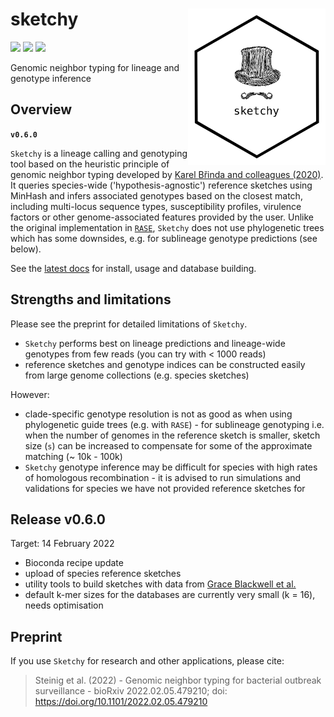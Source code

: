 # sketchy <a href='https://github.com/esteinig'><img src='docs/images/logo.png' align="right" height="250" /></a>

![](https://img.shields.io/badge/lang-rust-black.svg)
![](https://img.shields.io/badge/version-0.6.0-purple.svg)
![](https://img.shields.io/badge/biorxiv-1.0-blue.svg)

Genomic neighbor typing for lineage and genotype inference

## Overview

**`v0.6.0`**

`Sketchy` is a lineage calling and genotyping tool based on the heuristic principle of genomic neighbor typing developed by [Karel Břinda and colleagues (2020)](https://www.biorxiv.org/content/10.1101/403204v2). It queries species-wide ('hypothesis-agnostic') reference sketches using MinHash and infers associated genotypes based on the closest match, including multi-locus sequence types, susceptibility profiles, virulence factors or other genome-associated features provided by the user. Unlike the original implementation in [`RASE`](https://github.com/c2-d2/rase-pipeline), `Sketchy` does not use phylogenetic trees which has some downsides, e.g. for sublineage genotype predictions (see below). 

See the [latest docs](https://esteinig.github.io/sketchy) for install, usage and database building.

## Strengths and limitations

Please see the preprint for detailed limitations of `Sketchy`. 

* `Sketchy` performs best on lineage predictions and lineage-wide genotypes from few reads (you can try with < 1000 reads)
* reference sketches and genotype indices can be constructed easily from large genome collections (e.g. species sketches)

However:

* clade-specific genotype resolution is not as good as when using phylogenetic guide trees (e.g. with `RASE`) - for sublineage genotyping i.e. when the number of genomes in the reference sketch is smaller, sketch size (`s`) can be increased to compensate for some of the approximate matching (~ 10k - 100k)
* `Sketchy` genotype inference may be difficult for species with high rates of homologous recombination - it is advised to run simulations and validations for species we have not provided reference sketches for

## Release v0.6.0 

Target: 14 February 2022

* Bioconda recipe update
* upload of species reference sketches
* utility tools to build sketches with data from [Grace Blackwell et al.](https://journals.plos.org/plosbiology/article?id=10.1371/journal.pbio.3001421)
* default k-mer sizes for the databases are currently very small (k = 16), needs optimisation

## Preprint

If you use `Sketchy` for research and other applications, please cite:

>  Steinig et al. (2022) - Genomic neighbor typing for bacterial outbreak surveillance - bioRxiv 2022.02.05.479210; doi: https://doi.org/10.1101/2022.02.05.479210 
